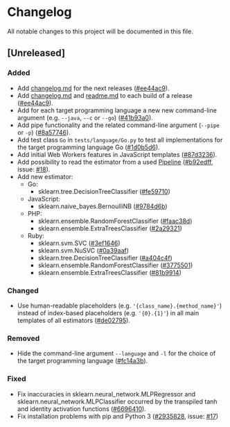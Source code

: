 # Changelog

All notable changes to this project will be documented in this file.


## [Unreleased]

### Added

- Add [changelog.md](changelog.md) for the next releases ([#ee44ac9](https://github.com/nok/sklearn-porter/commit/ee44ac92618bf48e3aff6fbb65591b6f87c88826)).
- Add [changelog.md](changelog.md) and [readme.md](readme.md) to each build of a release ([#ee44ac9](https://github.com/nok/sklearn-porter/commit/ee44ac92618bf48e3aff6fbb65591b6f87c88826)).
- Add for each target programming language a new new command-line argument (e.g. `--java`, `--c` or `--go`) ([#41b93a0](https://github.com/nok/sklearn-porter/commit/41b93a0bff44dd045e711a08a53fe8c75d8d460a)).
- Add pipe functionality and the related command-line argument (`--pipe` or `-p`) ([#8a57746](https://github.com/nok/sklearn-porter/commit/8a57746e4e97b137032fa7401e37792d496c0aa2)).
- Add test class `Go` in `tests/language/Go.py` to test all implementations for the target programming language Go ([#1d0b5d6](https://github.com/nok/sklearn-porter/commit/1d0b5d6a2bf1a5604ae283cc728e3a83fb17a6ea)).
- Add initial Web Workers features in JavaScript templates ([#87d3236](https://github.com/nok/sklearn-porter/commit/87d32365d06ba01cce7667b03f9a4265a1312dad)). 
- Add possibility to read the estimator from a used [Pipeline](http://scikit-learn.org/stable/modules/generated/sklearn.pipeline.Pipeline.html) ([#b92edff](https://github.com/nok/sklearn-porter/commit/b92edfff278a997d03f6bca65ea99d0bd02f8ba3), issue: [#18](https://github.com/nok/sklearn-porter/issues/18)).
- Add new estimator:
    - Go:
        - sklearn.tree.DecisionTreeClassifier ([#fe59710](https://github.com/nok/sklearn-porter/commit/fe59710a72c6a4bf5fb1d0acc0a35eba3dda950e))
    - JavaScript:
        - sklearn.naive_bayes.BernoulliNB ([#9784d6b](https://github.com/nok/sklearn-porter/commit/9784d6b8752fbb15b57345a5a08138618e3b676e))
    - PHP:
        - sklearn.ensemble.RandomForestClassifier ([#faac38d](https://github.com/nok/sklearn-porter/commit/faac38d60f04c40641935b25c4b6dce33e96b4ac))
        - sklearn.ensemble.ExtraTreesClassifier ([#2a29321](https://github.com/nok/sklearn-porter/commit/2a2932114e9313ae1e54b9369adcae00a4cce813))
    - Ruby:
        - sklearn.svm.SVC ([#3ef1646](https://github.com/nok/sklearn-porter/commit/3ef16464515e539e2c4bd6dd718e9d097e95e131))
        - sklearn.svm.NuSVC ([#0a39aaf](https://github.com/nok/sklearn-porter/commit/0a39aaf9349830130f92c09a8e9af77fed5bacac))
        - sklearn.tree.DecisionTreeClassifier ([#a404c4f](https://github.com/nok/sklearn-porter/commit/a404c4f383a62d98ac543c617234c0a907b8267a))
        - sklearn.ensemble.RandomForestClassifier ([#3775501](https://github.com/nok/sklearn-porter/commit/3775501b77436c0b5b5132e11893d0c4add0cb7b))
        - sklearn.ensemble.ExtraTreesClassifier ([#81b9914](https://github.com/nok/sklearn-porter/commit/81b99149116f00a790e0df33d60e381cafc89bf2))

### Changed
 
- Use human-readable placeholders (e.g. `'{class_name}.{method_name}'`) instead of index-based placeholders (e.g. `'{0}.{1}'`) in all main templates of all estimators ([#de02795](https://github.com/nok/sklearn-porter/commit/de02795f3628ccad9d5e85940d37b866e2e7443e)).
 
### Removed

- Hide the command-line argument `--language` and `-l` for the choice of the target programming language ([#fc14a3b](https://github.com/nok/sklearn-porter/commit/fc14a3b55d6319d3940c9c11d168b015b972f96d)). 

### Fixed

- Fix inaccuracies in sklearn.neural_network.MLPRegressor and sklearn.neural_network.MLPClassifier occurred by the transpiled tanh and identity activation functions ([#6696410](https://github.com/nok/sklearn-porter/commit/66964103083d04eedbd51cd83487808d43073350)).
- Fix installation problems with pip and Python 3 ([#2935828](https://github.com/nok/sklearn-porter/commit/2935828735fb1a8141c32f5f772172c12877c42d), issue: [#17](https://github.com/nok/sklearn-porter/issues/17))
